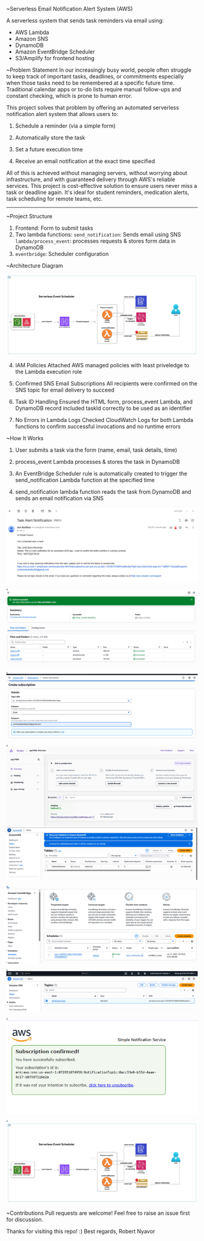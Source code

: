~Serverless Email Notification Alert System (AWS)

A serverless system that sends task reminders via email using:
- AWS Lambda
- Amazon SNS
- DynamoDB
- Amazon EventBridge Scheduler
- S3/Amplify for frontend hosting


~Problem Statement
In our increasingly busy world, people often struggle to keep track of important tasks, deadlines, or commitments especially when those tasks need to be remembered at a specific future time. Traditional calendar apps or to-do lists require manual follow-ups and constant checking, which is prone to human error.

This project solves that problem by offering an automated serverless notification alert system that allows users to:

1. Schedule a reminder (via a simple form)

2. Automatically store the task 

3. Set a future execution time

4. Receive an email notification at the exact time specified

All of this is achieved without managing servers, without worrying about infrastructure, and with guaranteed delivery through AWS's reliable services. 
This project is cost-effective solution to ensure users never miss a task or deadline again. It's ideal for student reminders, medication alerts, task scheduling for remote teams, etc.

***


~Project Structure
1. Frontend: Form to submit tasks
2. Two lambda functions: `send_notification`: Sends email using SNS
                         `lambda/process_event`: processes requests & stores form data in DynamoDB
3. `eventbridge`: Scheduler configuration


~Architecture Diagram

![Architecture Diagram](architecture-diagram.jpeg)




4. IAM Policies
Attached AWS managed policies with least priveledge to the Lambda execution role


5. Confirmed SNS Email Subscriptions
All recipients were confirmed on the SNS topic for email delivery to succeed


6. Task ID Handling
Ensured the HTML form, process_event Lambda, and DynamoDB record included taskId correctly to be used as an identifier


7. No Errors in Lambda Logs
Checked CloudWatch Logs for both Lambda functions to confirm successful invocations and no runtime errors


~How It Works
1. User submits a task via the form (name, email, task details, time)

2. process_event Lambda processes & stores the task in DynamoDB

3. An EventBridge Scheduler rule is automatically created to trigger the send_notification Lambda function at the specified time

4. send_notification lambda function reads the task from DynamoDB and sends an email notification via SNS

![screenshots](screenshots/alert-notification-sent.png), ![screenshots](screenshots/bucket-upload.png), ![screenshots](screenshots/create-subscription.png), ![screenshots](screenshots/deployed-with-amplify.png)
![screenshots](screenshots/dynamodb-table-creation.png), ![screenshots](screenshots/event-bridge-schedule.png), ![screenshots](screenshots/sns-topic.png), ![screenshots](screenshots/subscription-confirmed.png), ![screenshots](architecture-diagram.jpeg)

~Contributions
Pull requests are welcome! Feel free to raise an issue first for discussion.




Thanks for visiting this repo! :)
Best regards,
Robert Nyavor